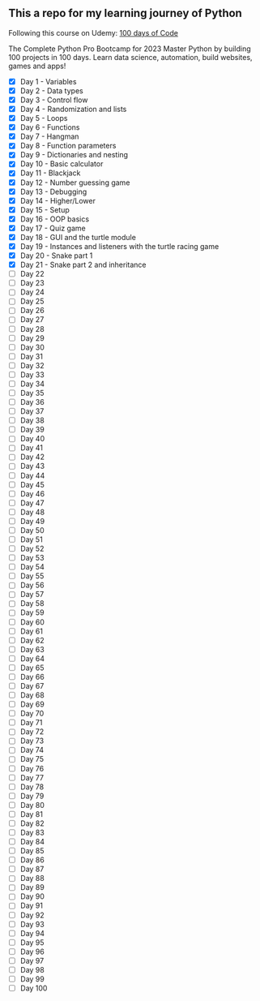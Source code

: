 ## This a repo for my learning journey of Python

Following this course on Udemy:
[100 days of Code](https://www.udemy.com/course/100-days-of-code/)

The Complete Python Pro Bootcamp for 2023
Master Python by building 100 projects in 100 days. Learn data science, automation, build websites, games and apps!

-   [x] Day 1 - Variables
-   [x] Day 2 - Data types
-   [x] Day 3 - Control flow
-   [x] Day 4 - Randomization and lists
-   [x] Day 5 - Loops
-   [x] Day 6 - Functions
-   [x] Day 7 - Hangman
-   [x] Day 8 - Function parameters
-   [x] Day 9 - Dictionaries and nesting
-   [x] Day 10 - Basic calculator
-   [x] Day 11 - Blackjack
-   [x] Day 12 - Number guessing game
-   [x] Day 13 - Debugging
-   [x] Day 14 - Higher/Lower
-   [x] Day 15 - Setup
-   [x] Day 16 - OOP basics
-   [x] Day 17 - Quiz game
-   [x] Day 18 - GUI and the turtle module
-   [x] Day 19 - Instances and listeners with the turtle racing game
-   [x] Day 20 - Snake part 1
-   [x] Day 21 - Snake part 2 and inheritance
-   [ ] Day 22
-   [ ] Day 23
-   [ ] Day 24
-   [ ] Day 25
-   [ ] Day 26
-   [ ] Day 27
-   [ ] Day 28
-   [ ] Day 29
-   [ ] Day 30
-   [ ] Day 31
-   [ ] Day 32
-   [ ] Day 33
-   [ ] Day 34
-   [ ] Day 35
-   [ ] Day 36
-   [ ] Day 37
-   [ ] Day 38
-   [ ] Day 39
-   [ ] Day 40
-   [ ] Day 41
-   [ ] Day 42
-   [ ] Day 43
-   [ ] Day 44
-   [ ] Day 45
-   [ ] Day 46
-   [ ] Day 47
-   [ ] Day 48
-   [ ] Day 49
-   [ ] Day 50
-   [ ] Day 51
-   [ ] Day 52
-   [ ] Day 53
-   [ ] Day 54
-   [ ] Day 55
-   [ ] Day 56
-   [ ] Day 57
-   [ ] Day 58
-   [ ] Day 59
-   [ ] Day 60
-   [ ] Day 61
-   [ ] Day 62
-   [ ] Day 63
-   [ ] Day 64
-   [ ] Day 65
-   [ ] Day 66
-   [ ] Day 67
-   [ ] Day 68
-   [ ] Day 69
-   [ ] Day 70
-   [ ] Day 71
-   [ ] Day 72
-   [ ] Day 73
-   [ ] Day 74
-   [ ] Day 75
-   [ ] Day 76
-   [ ] Day 77
-   [ ] Day 78
-   [ ] Day 79
-   [ ] Day 80
-   [ ] Day 81
-   [ ] Day 82
-   [ ] Day 83
-   [ ] Day 84
-   [ ] Day 85
-   [ ] Day 86
-   [ ] Day 87
-   [ ] Day 88
-   [ ] Day 89
-   [ ] Day 90
-   [ ] Day 91
-   [ ] Day 92
-   [ ] Day 93
-   [ ] Day 94
-   [ ] Day 95
-   [ ] Day 96
-   [ ] Day 97
-   [ ] Day 98
-   [ ] Day 99
-   [ ] Day 100
